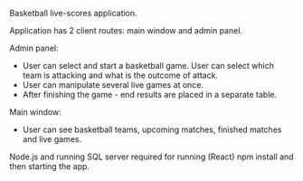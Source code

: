 Basketball live-scores application.

Application has 2 client routes: main window and admin panel.

Admin panel:

- User can select and start a basketball game. User can select which team is attacking and what is the outcome of attack.
- User can manipulate several live games at once. 
- After finishing the game - end results are placed in a separate table.

Main window:

- User can see basketball teams, upcoming matches, finished matches and live games.

Node.js and running SQL server required for running (React) npm install and then starting the app.
